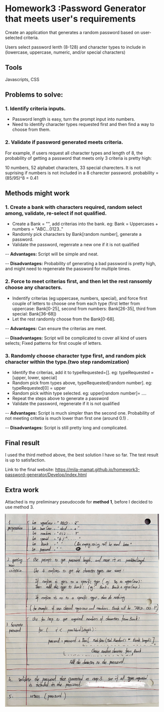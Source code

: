 # Homework3 :Password Generator that meets user's requirements 
Create an application that generates a random password based on user-selected criteria. 

Users select password lenth (8-128) and character types to include in (lowercase, uppercase, numeric, and/or special characters)

## Tools
Javascripts, CSS


## Problems to solve:
### 1. Identify criteria inputs. 
*  Password length is easy, turn the prompt input into numbers. 
*  Need to identify character types requested first and then find a way to choose from them.

### 2. Validate if password generated meets criteria. 

For example, if users request all character types and length of 8, the probability of getting a password that meets only 3 criteria is pretty high: 

10 numbers, 52 alphabet characters, 33 special charecters. It is not suprising if numbers is not included in a 8 charecter password. probability = (85/95)^8 = 0.41


## Methods might work
### 1. **Create a bank with characters required, random select among, validate, re-select if not qualified.**
+ Create a Bank = "", add criterias into the bank. eg: Bank = Uppercases + numbers = "ABC...0123.."
+ Randomly pick characters by Bank[random number], generate a password.
+ Validate the password, regenrate a new one if it is not qualified 

-- **Advantages:** Script will be simple and neat.

-- **Disadvantages:** Probability of generating a bad password is pretty high, and might need to regenerate the password for multiple times.


### 2.  **Force to meet criterias first, and then let the rest ransomly choose any characters.**
+ Indentify criterias (eg:uppercase, numbers, special), and force first couple of letters to choose one from each type (first letter from uppercase: Bank[0-25], second from numbers: Bank[26-35], third from special: Bank[36-68])
+ Let the rest randomly choose from the Bank[0-68].

-- **Advantages:** Can ensure the criterias are meet.

-- **Disadvantages:** Script will be complicated to cover all kind of users selects; Fixed patterns for first couple of letters.  


### 3. **Randomly choose character type first, and random pick character within the type.(two step randomization)**
* Identify the criterias, add it to typeRequested=[]. eg: typeRequested = [upper, lower, special]
* Random pick from types above, typeRequested[random number]. eg: typeRequested[0] = upper
* Random pick within type selected. eg: upper[random number]= ....
* Repeat the steps above to generate a password
* Validate the password, regenerate if it is not qualified

-- **Advantages:** Script is much simpler than the second one. Probability of not meeting critetia is much lower than first one (around 0.1) .

-- **Disadvantages:** Script is still pretty long and complicated. 


## Final result
I used the third method above, the best solution I have so far. The test result is up to satisfaction. 

Link to the final website: https://mila-mamat.github.io/homework3-password-generator/Develop/index.html


## Extra work

Attached is my preliminary pseudocode for **method 1**, before I decided to use method 3. 

![method 1 pseudocode](https://github.com/mila-mamat/homework3/blob/master/Assets/IMG_6185.jpg)

